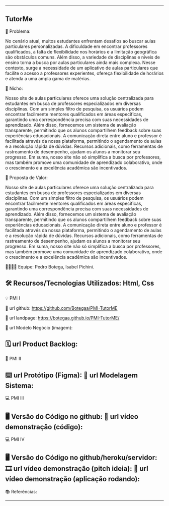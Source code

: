 -------------------
TutorMe
-------------------
🙁 Problema: 

  No cenário atual, muitos estudantes enfrentam desafios ao buscar aulas
          particulares personalizadas. A dificuldade em encontrar professores
          qualificados, a falta de flexibilidade nos horários e a limitação
          geográfica são obstáculos comuns. Além disso, a variedade de
          disciplinas e níveis de ensino torna a busca por aulas particulares
          ainda mais complexa. Nesse contexto, surge a necessidade de um
          aplicativo de aulas particulares que facilite o acesso a professores
          experientes, ofereça flexibilidade de horários e atenda a uma ampla
          gama de matérias.


🙂 Nicho: 

 Nosso site de aulas particulares oferece uma solução centralizada para
          estudantes em busca de professores especializados em diversas
          disciplinas. Com um simples filtro de pesquisa, os usuários podem
          encontrar facilmente mentores qualificados em áreas específicas,
          garantindo uma correspondência precisa com suas necessidades de
          aprendizado. Além disso, fornecemos um sistema de avaliação
          transparente, permitindo que os alunos compartilhem feedback sobre
          suas experiências educacionais. A comunicação direta entre aluno e
          professor é facilitada através da nossa plataforma, permitindo o
          agendamento de aulas e a resolução rápida de dúvidas. Recursos
          adicionais, como ferramentas de rastreamento de desempenho, ajudam os
          alunos a monitorar seu progresso. Em suma, nosso site não só
          simplifica a busca por professores, mas também promove uma comunidade
          de aprendizado colaborativo, onde o crescimento e a excelência
          acadêmica são incentivados.

🎁 Proposta de Valor: 

 Nosso site de aulas particulares oferece uma solução centralizada para
          estudantes em busca de professores especializados em diversas
          disciplinas. Com um simples filtro de pesquisa, os usuários podem
          encontrar facilmente mentores qualificados em áreas específicas,
          garantindo uma correspondência precisa com suas necessidades de
          aprendizado. Além disso, fornecemos um sistema de avaliação
          transparente, permitindo que os alunos compartilhem feedback sobre
          suas experiências educacionais. A comunicação direta entre aluno e
          professor é facilitada através da nossa plataforma, permitindo o
          agendamento de aulas e a resolução rápida de dúvidas. Recursos
          adicionais, como ferramentas de rastreamento de desempenho, ajudam os
          alunos a monitorar seu progresso. Em suma, nosso site não só
          simplifica a busca por professores, mas também promove uma comunidade
          de aprendizado colaborativo, onde o crescimento e a excelência
          acadêmica são incentivados.


🧑‍💻👩‍💻 Equipe: Pedro Botega, Isabel Pichini.


🛠️ Recursos/Tecnologias Utilizados: Html, Css
-------------------
💡 PMI I


🔗 url github: https://github.com/Botegaa/PMI-TutorME


🛬 url landpage: https://botegaa.github.io/PMI-TutorME/


🤝 url Modelo Negócio (imagem):


🗓️ url Product Backlog:
-------------------
📲 PMI II

⌨️ url Protótipo (Figma):
📝 url Modelagem Sistema:
-------------------
💻 PMI III

🖥️ Versão do Código no github:
🎥 url vídeo demonstração (código):
-------------------
💻 PMI IV

🖥️ Versão do Código no github/heroku/servidor:
🎞️ url vídeo demonstração (pitch ideia):
🎥 url vídeo demonstração (aplicação rodando):
-------------------
📚 Referências:

-------------------
